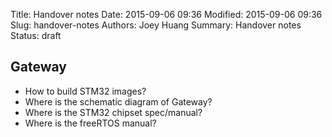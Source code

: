 Title: Handover notes
Date: 2015-09-06 09:36
Modified: 2015-09-06 09:36
Slug: handover-notes
Authors: Joey Huang
Summary: Handover notes
Status: draft

## Gateway

* How to build STM32 images?
* Where is the schematic diagram of Gateway?
* Where is the STM32 chipset spec/manual?
* Where is the freeRTOS manual?
